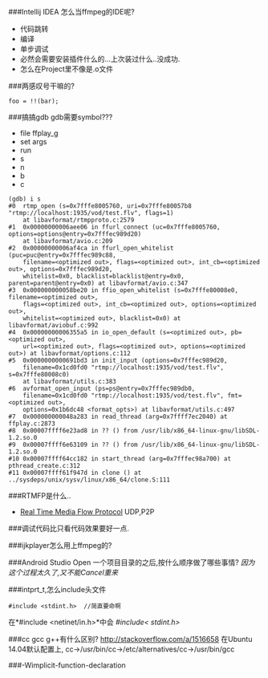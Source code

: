 ###Intellij IDEA 怎么当ffmpeg的IDE呢?
  * 代码跳转
  * 编译
  * 单步调试
  * 必然会需要安装插件什么的...上次装过什么..没成功.
  * 怎么在Project里不像是.o文件


###两感叹号干嘛的?
```
foo = !!(bar);
```

###搞搞gdb
gdb需要symbol???
* file ffplay_g
* set args <arg>
* run
* s
* n
* b <func name>
* c
```
(gdb) i s
#0  rtmp_open (s=0x7fffe8005760, uri=0x7fffe80057b8 "rtmp://localhost:1935/vod/test.flv", flags=1)
    at libavformat/rtmpproto.c:2579
#1  0x00000000006aee06 in ffurl_connect (uc=0x7fffe8005760, options=options@entry=0x7fffec989d20)
    at libavformat/avio.c:209
#2  0x00000000006af4ca in ffurl_open_whitelist (puc=puc@entry=0x7fffec989c88, 
    filename=<optimized out>, flags=<optimized out>, int_cb=<optimized out>, options=0x7fffec989d20, 
    whitelist=0x0, blacklist=blacklist@entry=0x0, parent=parent@entry=0x0) at libavformat/avio.c:347
#3  0x000000000058be20 in ffio_open_whitelist (s=0x7fffe80008e0, filename=<optimized out>, 
    flags=<optimized out>, int_cb=<optimized out>, options=<optimized out>, 
    whitelist=<optimized out>, blacklist=0x0) at libavformat/aviobuf.c:992
#4  0x00000000006355a5 in io_open_default (s=<optimized out>, pb=<optimized out>, 
    url=<optimized out>, flags=<optimized out>, options=<optimized out>) at libavformat/options.c:112
#5  0x0000000000691bd3 in init_input (options=0x7fffec989d20, 
    filename=0x1cd0fd0 "rtmp://localhost:1935/vod/test.flv", s=0x7fffe80008c0)
    at libavformat/utils.c:383
#6  avformat_open_input (ps=ps@entry=0x7fffec989db0, 
    filename=0x1cd0fd0 "rtmp://localhost:1935/vod/test.flv", fmt=<optimized out>, 
    options=0x1b6dc48 <format_opts>) at libavformat/utils.c:497
#7  0x000000000048a283 in read_thread (arg=0x7ffff7ec2040) at ffplay.c:2873
#8  0x00007ffff6e23ad8 in ?? () from /usr/lib/x86_64-linux-gnu/libSDL-1.2.so.0
#9  0x00007ffff6e63109 in ?? () from /usr/lib/x86_64-linux-gnu/libSDL-1.2.so.0
#10 0x00007ffff64cc182 in start_thread (arg=0x7fffec98a700) at pthread_create.c:312
#11 0x00007ffff61f947d in clone () at ../sysdeps/unix/sysv/linux/x86_64/clone.S:111
```

###RTMFP是什么..
* [Real Time Media Flow Protocol](https://en.wikipedia.org/wiki/Real_Time_Media_Flow_Protocol)
  UDP,P2P

###调试代码比只看代码效果要好一点.

###ijkplayer怎么用上ffmpeg的?


###Android Studio Open 一个项目目录的之后,按什么顺序做了哪些事情?
*因为这个过程太久了,又不能Cancel重来*


###intprt_t,怎么include头文件
```
#include <stdint.h>  //简直要命啊
```
在*#include <netinet/in.h>*中会 *#include< stdint.h>*

###cc gcc g++有什么区别?
http://stackoverflow.com/a/1516658
在Ubuntu 14.04默认配置上,
cc->/usr/bin/cc->/etc/alternatives/cc->/usr/bin/gcc


###-Wimplicit-function-declaration



